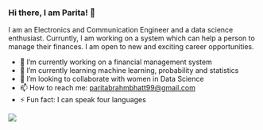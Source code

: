 ### Hi there, I am Parita! 👋

I am an Electronics and Communication Engineer and a data science enthusiast. Curruntly, I am working on a system which can help a person  to manage their finances. I am open to new and exciting career opportunities.

- 🔭 I’m currently working on a financial management system
- 🌱 I’m currently learning machine learning, probability and statistics
- 👯 I’m looking to collaborate with women in Data Science
- 📫  How to reach me: paritabrahmbhatt99@gmail.com
- ⚡ Fun fact: I can speak four languages
 
<a href="https://github.com/paritabrahmbhatt/paritabrahmbhatt">
  <img align="center" src="https://github-readme-stats.vercel.app/api/top-langs/?username=paritabrahmbhatt&layout=compact&theme=material-palenight&title_color=ffffff" />
</a>
